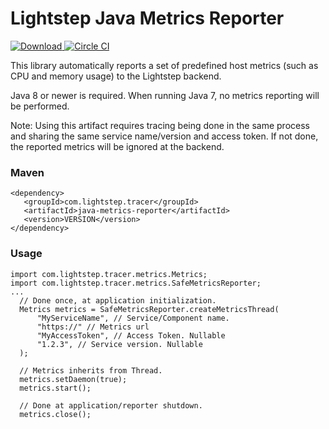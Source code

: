 # Lightstep Java Metrics Reporter

[ ![Download](https://api.bintray.com/packages/lightstep/maven/java-metrics/images/download.svg) ](https://bintray.com/lightstep/maven/) [![Circle CI](https://circleci.com/gh/lightstep/lightstep-metrics-java.svg?style=shield)](https://circleci.com/gh/lightstep/lightstep-metrics-java)

This library automatically reports a set of predefined host metrics
(such as CPU and memory usage) to the Lightstep backend.

Java 8 or newer is required. When running Java 7, no metrics reporting
will be performed.

Note: Using this artifact requires tracing being done in the same process
and sharing the same service name/version and access token. If not done,
the reported metrics will be ignored at the backend.

### Maven

```
<dependency>
   <groupId>com.lightstep.tracer</groupId>
   <artifactId>java-metrics-reporter</artifactId>
   <version>VERSION</version>
</dependency>
```

### Usage

```
import com.lightstep.tracer.metrics.Metrics;
import com.lightstep.tracer.metrics.SafeMetricsReporter;
...
  // Done once, at application initialization.
  Metrics metrics = SafeMetricsReporter.createMetricsThread(
      "MyServiceName", // Service/Component name.
      "https://" // Metrics url
      "MyAccessToken", // Access Token. Nullable
      "1.2.3", // Service version. Nullable
  );

  // Metrics inherits from Thread.
  metrics.setDaemon(true);
  metrics.start();

  // Done at application/reporter shutdown.
  metrics.close();
```
